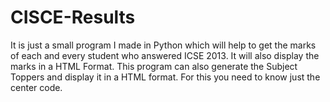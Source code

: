 CISCE-Results
=============

It is just a small program I made in Python which will help to get the marks of each and every student who answered ICSE 2013. It will also display the marks in a HTML Format. This program can also generate the Subject Toppers and display it in a HTML format. For this you need to know just the center code.
